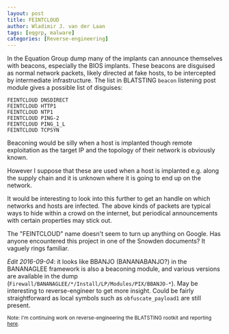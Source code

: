 ```yaml
---
layout: post
title: FEINTCLOUD
author: Wladimir J. van der Laan
tags: [eqgrp, malware]
categories: [Reverse-engineering]
---
```


In the Equation Group dump many of the implants can announce themselves with
beacons, especially the BIOS implants. These beacons are disguised as normal
network packets, likely directed at fake hosts, to be intercepted by
intermediate infrastructure. The list in BLATSTING `beacon` listening post
module gives a possible list of disguises:

    FEINTCLOUD DNSDIRECT
    FEINTCLOUD HTTP1
    FEINTCLOUD NTP1
    FEINTCLOUD PING-2
    FEINTCLOUD PING_1_L
    FEINTCLOUD TCPSYN

Beaconing would be silly when a host is implanted though remote exploitation
as the target IP and the topology of their network is obviously known.

However I suppose that these are used when a host is implanted e.g. along the
supply chain and it is unknown where it is going to end up on the network.

It would be interesting to look into this further to get an handle on which
networks and hosts are infected. The above kinds of packets are typical ways
to hide within a crowd on the internet, but periodical announcements with
certain properties may stick out.

The "FEINTCLOUD" name doesn't seem to turn up anything on Google. Has anyone
encountered this project in one of the Snowden documents? It vaguely rings
familiar.

<i>Edit 2016-09-04</i>: it looks like BBANJO (BANANABANJO?) in the BANANAGLEE framework is
also a beaconing module, and various versions are available in the dump
(`Firewall/BANANAGLEE/*/Install/LP/Modules/PIX/BBANJO-*`). May be interesting
to reverse-engineer to get more insight. Could be fairly straightforward as
local symbols such as `obfuscate_payload1` are still present.

<small>Note: I'm continuing work on reverse-engineering the BLATSTING rootkit
and reporting [here](https://gist.github.com/laanwj/9e5e404266a8956beabde522f97c421b).</small>

